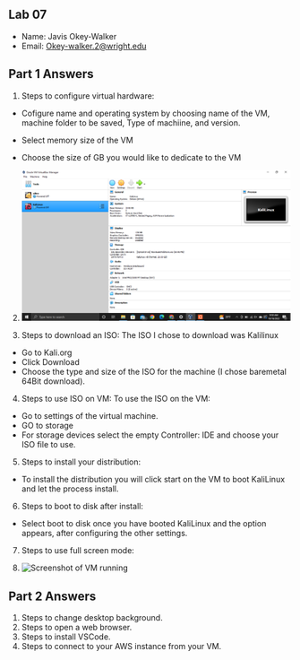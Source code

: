 ## Lab 07

- Name: Javis Okey-Walker
- Email: Okey-walker.2@wright.edu

## Part 1 Answers

1. Steps to configure virtual hardware:
- Cofigure name and operating system by choosing name of the VM, machine folder to be saved, Type of machiine, and version.

- Select memory size of the VM

- Choose the size of GB you would like to dedicate to the VM


2. ![Screenshot of VM settings](images/Lab07-1.png)

3. Steps to download an ISO:
The ISO I chose to download was Kalilinux
- Go to Kali.org
- Click Download
- Choose the type and size of the ISO for the machine (I chose baremetal 64Bit download).


4. Steps to use ISO on VM:
To use the ISO on the VM:
- Go to settings of the virtual machine.
- GO to storage
- For storage devices select the empty Controller: IDE and choose your ISO file to use.

5. Steps to install your distribution:
- To install the distribution you will click start on the VM to boot KaliLinux and let the process install. 

6. Steps to boot to disk after install:
- Select boot to disk once you have booted KaliLinux and the option appears, after configuring the other settings.

7. Steps to use full screen mode:

8. ![Screenshot of VM running](relative_path_to_image_filename_here)

## Part 2 Answers

1. Steps to change desktop background.
2. Steps to open a web browser.
3. Steps to install VSCode.
4. Steps to connect to your AWS instance from your VM.
